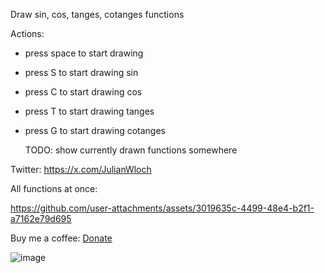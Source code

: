 Draw sin, cos, tanges, cotanges functions

Actions:
- press space to start drawing
  
- press S to start drawing sin
- press C to start drawing cos
- press T to start drawing tanges
- press G to start drawing cotanges

  TODO:
  show currently drawn functions somewhere

Twitter: 
https://x.com/JulianWloch

All functions at once:


https://github.com/user-attachments/assets/3019635c-4499-48e4-b2f1-a7162e79d695



Buy me a coffee:
[Donate](https://paypal.me/YoulianMedium?country.x=PL&locale.x=pl_PL)

![image](https://github.com/user-attachments/assets/a1c8ba94-1ef7-484e-9f9b-d78d3cae1383)
